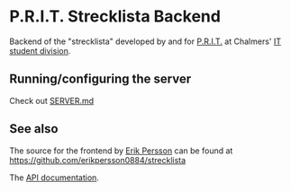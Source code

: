 # P.R.I.T. Strecklista Backend

Backend of the "strecklista" developed by and for
[P.R.I.T.](https://prit.chalmers.it) at Chalmers'
[IT student division](https://chalmers.it).

## Running/configuring the server

Check out [SERVER.md](./docs/SERVER.md)

## See also

The source for the frontend by [Erik Persson](https://github.com/erikpersson0884)
can be found at <https://github.com/erikpersson0884/strecklista>

The [API documentation](docs/API.md).

